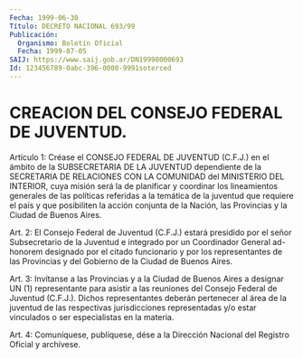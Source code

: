 ```yaml
---
Fecha: 1999-06-30
Título: DECRETO NACIONAL 693/99
Publicación:
  Organismo: Boletín Oficial
  Fecha: 1999-07-05
SAIJ: https://www.saij.gob.ar/DN19990000693
Id: 123456789-0abc-396-0000-9991soterced
---
```

# CREACION DEL CONSEJO FEDERAL DE JUVENTUD.

<a id="1"></a>
Artículo  1: Créase el CONSEJO FEDERAL DE JUVENTUD (C.F.J.) en el ámbito  de  la SUBSECRETARIA  DE  LA  JUVENTUD  dependiente  de  la SECRETARIA DE  RELACIONES  CON  LA  COMUNIDAD  del  MINISTERIO  DEL INTERIOR,  cuya  misión  será  la  de  planificar  y  coordinar los lineamientos generales de las políticas referidas a la  temática de la  juventud  que  requiere  el  país  y  que posibiliten la acción conjunta de la Nación, las Provincias y la  Ciudad  de Buenos Aires.

<a id="2"></a>
Art.  2: El Consejo Federal de Juventud (C.F.J.) estará  presidido por el  señor  Subsecretario  de  la  Juventud  e  integrado por un Coordinador General ad-honorem designado por el citado  funcionario y  por  los representantes de las Provincias y del Gobierno  de  la Ciudad de Buenos Aires.

<a id="3"></a>
Art. 3: Invítanse a las Provincias y a la Ciudad de Buenos Aires a designar  UN  (1)  representante  para  asistir a las reuniones del Consejo Federal de Juventud (C.F.J.). Dichos representantes deberán pertenecer al área de la juventud de las respectivas jurisdicciones representadas  y/o  estar  vinculados  o ser  especialistas  en  la materia.

<a id="4"></a>
Art. 4: Comuníquese, publíquese, dése a  la Dirección Nacional del Registro  Oficial  y archívese.